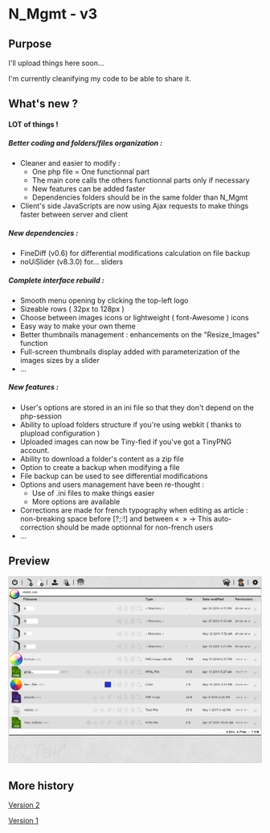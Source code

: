 # N_Mgmt - v3
## Purpose

I'll upload things here soon…

I'm currently cleanifying my code to be able to share it.

## What's new ?
#### LOT of things !
##### Better coding and folders/files organization :
  - Cleaner and easier to modify :
    - One php file = One functionnal part
    - The main core calls the others functionnal parts only if necessary
    - New features can be added faster
    - Dependencies folders should be in the same folder than N_Mgmt
  - Client's side JavaScripts are now using Ajax requests to make things faster between server and client

##### New dependencies :
  - FineDiff (v0.6) for differential modifications calculation on file backup
  - noUiSlider (v8.3.0) for… sliders

##### Complete interface rebuild :
  - Smooth menu opening by clicking the top-left logo
  - Sizeable rows ( 32px to 128px )
  - Choose between images icons or lightweight ( font-Awesome ) icons
  - Easy way to make your own theme
  - Better thumbnails management : enhancements on the "Resize_Images" function
  - Full-screen thumbnails display added with parameterization of the images sizes by a slider
  - …

##### New features :
  - User's options are stored in an ini file so that they don't depend on the php-session
  - Ability to upload folders structure if you're using webkit ( thanks to plupload configuration )
  - Uploaded images can now be Tiny-fied if you've got a TinyPNG account.
  - Ability to download a folder's content as a zip file
  - Option to create a backup when modifying a file
  - File backup can be used to see differential modifications
  - Options and users management have been re-thought :
    - Use of .ini files to make things easier
    - More options are available
  - Corrections are made for french typography when editing as article : non-breaking space before [?;:!] and between «  »
    -> This auto-correction should be made optionnal for non-french users
  - …


## Preview
![alt tag](https://raw.githubusercontent.com/NTakit/N_Mgmt/master/preview-3.x.png)


## More history

[Version 2](https://github.com/NTakit/N_Mgmt/blob/_old_v2/README.md)

[Version 1](https://github.com/NTakit/N_Mgmt/blob/_old_v1/README.md)
